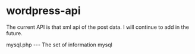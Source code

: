 wordpress-api
=============

The current API is that xml api of the post data. 
I will continue to add in the future.


mysql.php --- The set of information mysql
